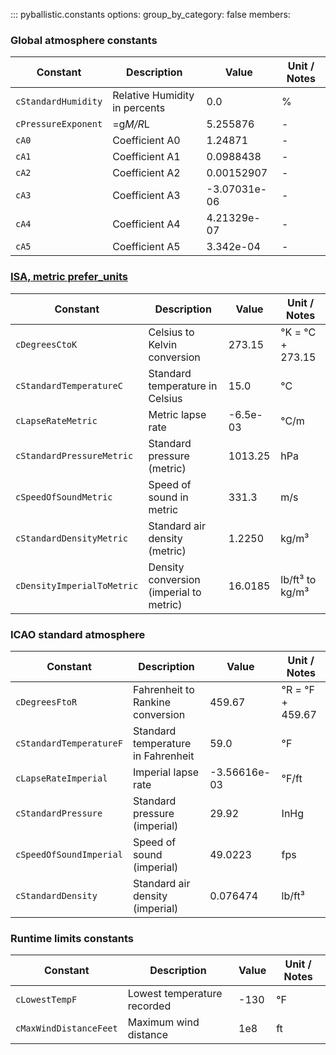 ::: pyballistic.constants
    options:
        group_by_category: false
        members:

### Global atmosphere constants

| Constant            | Description                   | Value        | Unit / Notes |
|---------------------|-------------------------------|--------------|--------------|
| `cStandardHumidity` | Relative Humidity in percents | 0.0          | %            |
| `cPressureExponent` | =g*M/R*L                      | 5.255876     | -            |
| `cA0`               | Coefficient A0                | 1.24871      | -            |
| `cA1`               | Coefficient A1                | 0.0988438    | -            |
| `cA2`               | Coefficient A2                | 0.00152907   | -            |
| `cA3`               | Coefficient A3                | -3.07031e-06 | -            |
| `cA4`               | Coefficient A4                | 4.21329e-07  | -            |
| `cA5`               | Coefficient A5                | 3.342e-04    | -            |

### [ISA, metric prefer_units](https://www.engineeringtoolbox.com/international-standard-atmosphere-d_985.html)

| Constant                   | Description                             | Value    | Unit / Notes     |
|----------------------------|-----------------------------------------|----------|------------------|
| `cDegreesCtoK`             | Celsius to Kelvin conversion            | 273.15   | °K = °C + 273.15 |
| `cStandardTemperatureC`    | Standard temperature in Celsius         | 15.0     | °C               |
| `cLapseRateMetric`         | Metric lapse rate                       | -6.5e-03 | °C/m             |
| `cStandardPressureMetric`  | Standard pressure (metric)              | 1013.25  | hPa              |
| `cSpeedOfSoundMetric`      | Speed of sound in metric                | 331.3    | m/s              |
| `cStandardDensityMetric`   | Standard air density (metric)           | 1.2250   | kg/m³            |
| `cDensityImperialToMetric` | Density conversion (imperial to metric) | 16.0185  | lb/ft³ to kg/m³  |

### ICAO standard atmosphere

| Constant                | Description                        | Value        | Unit / Notes     |
|-------------------------|------------------------------------|--------------|------------------|
| `cDegreesFtoR`          | Fahrenheit to Rankine conversion   | 459.67       | °R = °F + 459.67 |
| `cStandardTemperatureF` | Standard temperature in Fahrenheit | 59.0         | °F               |
| `cLapseRateImperial`    | Imperial lapse rate                | -3.56616e-03 | °F/ft            |
| `cStandardPressure`     | Standard pressure (imperial)       | 29.92        | InHg             |
| `cSpeedOfSoundImperial` | Speed of sound (imperial)          | 49.0223      | fps              |
| `cStandardDensity`      | Standard air density (imperial)    | 0.076474     | lb/ft³           |

### Runtime limits constants

| Constant               | Description                 | Value | Unit / Notes |
|------------------------|-----------------------------|-------|--------------|
| `cLowestTempF`         | Lowest temperature recorded | -130  | °F           |
| `cMaxWindDistanceFeet` | Maximum wind distance       | 1e8   | ft           |
